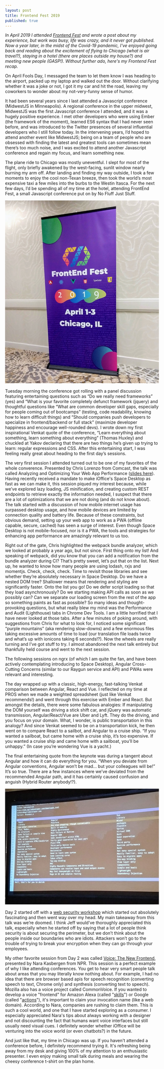 ```yaml
---
layout: post
title: Frontend Fest 2019
published: true
---
```


_In April 2019 I attended [Frontend Fest](https://frontendfest.io/) and wrote a post about my experience, but work was busy, life was crazy, and it never got published. Now a year later, in the midst of the Covid-19 pandemic, I've enjoyed going back and reading about the excitement of flying to Chicago (what is air travel?), staying in a hotel (there are places outside my house?) and meeting new people (GASP!). Without further ado, here's my Frontend Fest recap._

On April Fools Day, I messaged the team to let them know I was heading to the airport, packed up my laptop and walked out the door. Without clarifying whether it was a joke or not, I got it my car and hit the road, leaving my coworkers to wonder about my not-very-funny sense of humor. 

It had been several years since I last attended a Javascript conference (MidwestJS in Minneapolis). A regional conference in the upper midwest, MidwestJS was the first Javascript conference I attended, and it was a hugely positive experience. I met other developers who were using Ember (the framework of the moment), learned ES6 syntax that I had never seen before, and was introduced to the Twitter presences of several influential developers who I still follow today. In the intervening years, I’d hoped to attend another event like MidwestJS; being on a team of people who are obsessed with finding the latest and greatest tools can sometimes mean there’s too much noise, and I was excited to attend another Javascript conference and regain my focus, and learn something new.

The plane ride to Chicago was mostly uneventful. I slept for most of the flight, only briefly awakened by the west-facing, sunlit window nearly burning my arm off. After landing and finding my way outside, I took a few moments to enjoy the cool non-Texan breeze, then took the world’s most expensive taxi a few miles into the burbs to the Westin Itasca. For the next few days, I’d be spending all of my time at the hotel, attending FrontEnd Fest, a small Javascript conference put on by No Fluff Just Stuff.

![Frontend Fest Banner](../images/frontend-fest-banner.jpg)

Tuesday morning the conference got rolling with a panel discussion featuring entertaining questions such as “Do we really need frameworks” (yes) and “What is your favorite completely defunct framework (jquery) and thoughtful questions like “What are common developer skill gaps, especially for people coming out of bootcamps” (testing, code readability, knowing how to learn difficult things) and “Should companies push developers to specialize in frontend/backend or full stack” (maximize developer happiness and encourage well-rounded devs). I wrote down my first inspirational Venkat quote of the conference, “Learn everything about something, learn something about everything” (Thomas Huxley) and chuckled at Yakov declaring that there are two things he’s given up trying to learn: regular expressions and CSS. After this entertaining start, I was feeling really great about heading to the first day’s sessions. 

The very first session I attended turned out to be one of my favorites of the whole converence. Presented by Chris Lorenzo from Comcast, the talk was called Analyzing and Optimizing Your Web App Performance ([slides here](https://frontendfest.io/conference/chicago/2019/04/session?id=43562)). Having recently received a mandate to make iOffice's Space Desktop as fast as we can make it, this session piqued my interest because, while we’ve explored lazy loading, JS minification, and creating custom REST endpoints to retrieve exactly the information needed, I suspect that there are a lot of optimizations that we are not doing (and do not know about). The talk started with a discussion of how mobile internet usage has surpassed desktop usage, and how mobile devices are limited by connection quality and battery life. Because of these constraints, but obvious demand, setting up your web app to work as a PWA (offline capable, secure, cached) has seen a surge of interest. Even though Space Desktop is not mobile-focused, nor is it a PWA, the tools and strategies for enhancing app performance are amazingly relevant to us too. 

Right out of the gate, Chris highlighted the webpack bundle analyzer, which we looked at probably a year ago, but not since. First thing onto my list! And speaking of webpack, did you know that you can add a notification from the bundle analyzer during CI? That’s pretty sweet, let’s put that on the list. Next up, he wanted to know how many people are using lodash, rxjs and momentjs. Check, check, check. Time to revisit those libraries and see whether they’re absolutely necessary in Space Desktop. Do we have a nested DOM tree? Shallower means that rendering and styling are significantly faster. Onto the list you go! Do we defer script loading so that they load asynchronously? Do we starting making API calls as soon as we possibly can? Can we separate our loading screen from the rest of the app so something paints as fast as possible? So many ideas and thought-provoking questions, but what really blew my mind was the Performance and Audit (Lighthouse) tabs in Chrome Dev Tools. I am a little horrified that I have never looked at those tabs. After a few minutes of poking around, with suggestions from Chris for what to look for, I noticed some significant “purple mountains” (aka rendering slow-downs) and a few enormous files taking excessive amounts of time to load (our translation file loads twice and what’s up with ionicons taking 6 seconds!?). Now the wheels are really turning and I’ve got stuff to try. I almost abandoned the next talk entirely but thankfully held course and went to the next session.

The following sessions on ngrx (of which I am quite the fan, and have been actively contemplating introducing to Space Desktop), Angular Cross-Cutting Concerns (similar to our Raygun service and API) and PWAs were relevant and interesting. 

The day wrapped up with a classic, high-energy, fast-talking Venkat comparison between Angular, React and Vue. I reflected on my time at PROS when we made a weighted spreadsheet (just like Venkat recommends!) and went through this exercise with Ember and React. But amongst the details, there were some fabulous analogies: If manipulating the DOM yourself was driving a stick shift car, and jQuery was automatic transmission, Angular/React/Vue are Uber and Lyft. They do the driving, and you focus on your domain. What, I wonder, is public transportation in this analogy? And since Venkat seemed to be on a transportation kick, he then went on to compare React to a sailbot, and Angular to a cruise ship. “If you wanted a sailboat, but came home with a cruise ship, it’s too expensive. If you wanted a cruise ship and came home with a sailboat, you’ll be unhappy.” (In case you’re wondering Vue is a yacht.)

The final entertaining quote from the keynote was during a tangent about Angular and how it can do everything for you. “When you deviate from Angular conventions, Angular won’t be mad… but your colleagues will be!” It’s so true. There are a few instances where we’ve deviated from the recommended Angular path, and it has certainly caused confusion and anguish (Hybrid Router anybody!?).

![Venkat's Framework Comparison](../images/frontend-fest-venkats-comparison.jpg)

Day 2 started off with a [web security workshop](https://frontendfest.io/conference/chicago/2019/04/session?id=43692) which started out absolutely fascinating and then went way over my head. My main takeaway from this talk was we’re doomed. I think Jeff would’ve thoroughly appreciated this talk, especially when he started off by saying that a lot of people think security is about securing the perimeter, but we don’t think about the people inside our boundaries who are idiots. Attackers won’t go to the trouble of trying to break your encryption when they can go through your employees.

My other favorite session from Day 2 was called [Voice: The New Frontend](https://frontendfest.io/conference/chicago/2019/04/session?id=43593), presented by Nara Kasbergen from NPR. This session is a perfect example of why I like attending conferences. You get to hear very smart people talk about areas that you may literally know nothing about. For example, I had no idea that there are browser based apis for speech recognition (converting speech to text, Chrome only) and synthesis (converting text to speech). Mozilla also has a voice project called CommonVoice. If you wanted to develop a voice "frontend" for Amazon Alexa (called "[skills](https://github.com/alexa/alexa-skills-kit-sdk-for-nodejs)") or Google (called "[actions](https://github.com/actions-on-google/actions-on-google-nodejs)"), it's important to claim your invocation name (like a web domain). According to Nara, companies are rushing to claim them. This is such a cool world, and one that I have started exploring as a consumer. I especially appreciated Nara's tips about always working with a designer and not discounting the fact that humans want voice interfaces but still usually need visual cues. I definitely wonder whether iOffice will be venturing into the voice world (or even chatbots?) in the future.

And just like that, my time in Chicago was up. If you haven't attended a conference before, I definitely recommend trying it. It's refreshing being away from my desk and giving 100% of my attention to an enthusiastic presenter. I even enjoy making small talk during meals and wearing the cheesy conference t-shirt on the plan home. 
